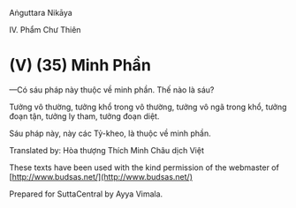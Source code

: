  

Aṅguttara Nikāya

IV. Phẩm Chư Thiên

# (V) (35) Minh Phần

—Có sáu pháp này thuộc về minh phần. Thế nào là sáu?

Tưởng vô thường, tưởng khổ trong vô thường, tưởng vô ngã trong khổ, tưởng đoạn tận, tưởng ly tham, tưởng đoạn diệt.

Sáu pháp này, này các Tỷ-kheo, là thuộc về minh phần.

Translated by: Hòa thượng Thích Minh Châu dịch Việt

These texts have been used with the kind permission of the webmaster of [http://www.budsas.net/](http://www.budsas.net/)

Prepared for SuttaCentral by Ayya Vimala.